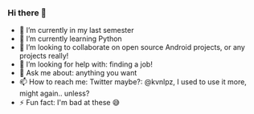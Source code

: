 ### Hi there 👋


<ul>
<li>🔭 I’m currently in my last semester</li>
<li> 🌱 I’m currently learning Python</li>
<li> 👯 I’m looking to collaborate on open source Android projects, or any projects really!</li>
<li> 🤔 I’m looking for help with: finding a job!</li>
<li> 💬 Ask me about: anything you want</li>
<li> 📫 How to reach me: Twitter maybe?: @kvnlpz, I used to use it more, might again.. unless? </li>
<li> ⚡ Fun fact: I'm bad at these 😅</li>
</ul>



<!--
**kvnlpz/kvnlpz** is a ✨ _special_ ✨ repository because its `README.md` (this file) appears on your GitHub profile.

Here are some ideas to get you started:

- 🔭 I’m currently working on an Android app
- 🌱 I’m currently learning JavaScript, Python
- 👯 I’m looking to collaborate on open source Android projects!
- 🤔 I’m looking for help with my own Android App
- 💬 Ask me about: anything you want
- 📫 How to reach me: twitter: @kevinn________
- 😄 Pronouns: anything
- ⚡ Fun fact: I have no fun facts
-->
